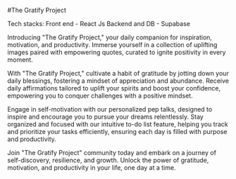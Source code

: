 #The Gratify Project

Tech stacks:
Front end - React Js
Backend and DB - Supabase


Introducing "The Gratify Project," your daily companion for inspiration, motivation, and productivity. Immerse yourself in a collection of uplifting images paired with empowering quotes, curated to ignite positivity in every moment.

With "The Gratify Project," cultivate a habit of gratitude by jotting down your daily blessings, fostering a mindset of appreciation and abundance. Receive daily affirmations tailored to uplift your spirits and boost your confidence, empowering you to conquer challenges with a positive mindset.

Engage in self-motivation with our personalized pep talks, designed to inspire and encourage you to pursue your dreams relentlessly. Stay organized and focused with our intuitive to-do list feature, helping you track and prioritize your tasks efficiently, ensuring each day is filled with purpose and productivity.

Join "The Gratify Project" community today and embark on a journey of self-discovery, resilience, and growth. Unlock the power of gratitude, motivation, and productivity in your life, one day at a time.
